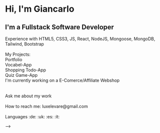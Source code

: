<h1>Hi, I'm Giancarlo </h1>

<h2>I'm a Fullstack Software Developer</h2 
<br>
Experience with HTML5, CSS3, JS, React, NodeJS, Mongoose, MongoDB, Tailwind, Bootstrap<br>
<br>
My Projects:
<br>Portfolio
<br>Vocabel-App
<br>Shopping Todo-App
<br>Quiz Game-App
<br>
I'm currently working on a E-Comerce/Affiliate Webshop<br>
 <br>

<br>
Ask me about my work<br>
 <br>
How to reach me: luxelevare@gmail.com<br>
 <br>
Languages :de: :uk: :es: :it:


-->

